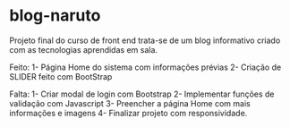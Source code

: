 # blog-naruto
Projeto final do curso de front end trata-se de um blog informativo criado com as tecnologias aprendidas em sala. 

Feito:
1- Página Home do sistema com informações prévias
2- Criação de SLIDER feito com BootStrap

Falta:
1- Criar modal de login com Bootstrap
2- Implementar funções de validação com Javascript
3- Preencher a página Home com mais informações e imagens
4- Finalizar projeto com responsividade.
